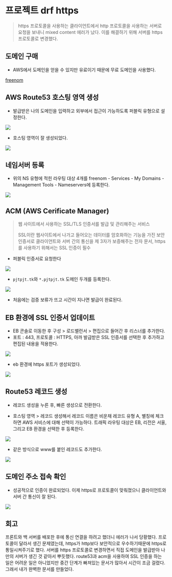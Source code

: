# 프로젝트 drf https
> https 프로토콜을 사용하는 클라이언트에서 http 프로토콜을 사용하는 서버로 요청을 보내니 mixed content 에러가 났다. 이를 해결하기 위해 서버를 https 프로토콜로 변경했다.

## 도메인 구매
- AWS에서 도메인을 얻을 수 있지만 유료이기 때문에 무료 도메인을 사용했다.

[freenom](https://www.freenom.com/en/index.html?lang=en)

## AWS Route53 호스팅 영역 생성
- 발급받은 나의 도메인을 입력하고 외부에서 접근이 가능하도록 퍼블릭 유형으로 설정한다.

![](./drf_https.assets/route53.PNG)

- 호스팅 영역이 잘 생성되었다.

![](./drf_https.assets/ns.PNG)

## 네임서버 등록
- 위의 NS 유형에 적힌 라우팅 대상 4개를 freenom - Services - My Domains - Management Tools - Nameservers에 등록한다.

![](./drf_https.assets/nameserver.PNG)

## ACM (AWS Cerificate Manager)
> 웹 사이트에서 사용하는 SSL/TLS 인증서를 발급 및 관리해주는 서비스
>
> SSL이란 웹사이트에서 나가고 들어오는 데이터를 암호화하는 기능을 가진 보안 인증서로 클라이언트와 서버 간의 통신을 제 3자가 보증해주는 전자 문서, https를 사용하기 위해서는 SSL 인증이 필수

- 퍼블릭 인증서로 요청한다

![](./drf_https.assets/acm.PNG)

- `pjtpjt.tk`와 `*.pjtpjt.tk` 도메인 두개를 등록한다.

![](./drf_https.assets/acm2.PNG)

- 처음에는 검증 보류가 뜨고 시간이 지나면 발급이 완료된다.

## EB 환경에 SSL 인증서 업데이트
- EB 콘솔로 이동한 후 구성 > 로드밸런서 > 편집으로 들어간 후 리스너를 추가한다.
- 포트 : 443, 프로토콜 : HTTPS, 아까 발급받은 SSL 인증서를 선택한 후 추가하고 편집된 내용을 적용한다.

![](./drf_https.assets/loadbalancer.PNG)

- eb 환경에 https 포트가 생성되었다.

![](./drf_https.assets/eb.PNG)

## Route53 레코드 생성
- 레코드 생성을 누른 후, 빠른 생성으로 전환한다.

- 호스팅 영역 > 레코드 생성해서 레코드 이름은 비운채 레코드 유형 A, 별칭에 체크하면 AWS 서비스에 대해 선택이 가능하다. 트래픽 라우팅 대상은 EB, 리전은 서울, 그리고 EB 환경을 선택한 후 등록한다.

![](./drf_https.assets/record.PNG)

- 같은 방식으로 www를 붙인 레코드도 추가한다.

![](./drf_https.assets/record2.PNG)

## 도메인 주소 접속 확인
- 성공적으로 인증이 완료되었다. 이제 https로 프로토콜이 맞춰졌으니 클라이언트와 서버 간 통신이 잘 된다.

![](./drf_https.assets/pjt.PNG)

## 회고
프론트와 백 서버를 배포한 후에 통신 연결을 하려고 했더니 에러가 나서 당황했다. 프로토콜이 달라서 생긴 문제였는데, https가 http보다 보안적으로 우수하기때문에 https로 통일시켜주기로 했다. 서버를 https 프로토콜로 변경하면서 직접 도메인을 발급받아 나만의 서버가 생긴 것 같아서 뿌듯했다. route53과 acm을 사용하여 SSL 인증을 하는 일은 어려운 일은 아니었지만 중간 단계가 빠져있는 문서가 많아서 시간이 조금 걸렸다. 그래서 내가 완벽한 문서를 만들었다.